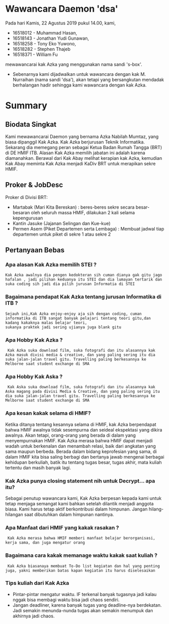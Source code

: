 # Wawancara Daemon 'dsa'
Pada hari Kamis, 22 Agustus 2019 pukul 14.00, kami,
- 16518012 - Muhammad Hasan,
- 16518143 - Jonathan Yudi Gunawan,
- 16518258 - Tony Eko Yuwono,
- 16518282 - Stephen Thajeb
- 16518371 - William Fu

mewawancarai kak Azka yang menggunakan nama sandi 's-box'.

* Sebenarnya kami dijadwalkan untuk wawancara dengan kak M. Nurraihan (nama sandi 'dsa'), akan tetapi yang bersangkutan mendadak berhalangan hadir sehingga kami wawancara dengan kak Azka.

# Summary
## Biodata Singkat
Kami mewawancarai Daemon yang bernama Azka Nabilah Mumtaz, yang biasa dipanggil Kak Azka. Kak Azka berjurusan Teknik Informatika. Sekarang dia memegang peran sebagai Ketua Badan Rumah Tangga (BRT) di DE HMIF ITB. Alasan Kak Azka memilih jabatan ini adalah karena diamanahkan. Berawal dari Kak Abay melihat kerapian kak Azka, kemudian Kak Abay meminta Kak Azka menjadi KaDiv BRT untuk merapikan sekre HMIF.

## Proker & JobDesc
Proker di Divisi BRT:
- Martabak (Mari Kita Bereskan) : beres-beres sekre secara besar-besaran oleh seluruh massa HMIF, dilakukan 2 kali selama kepengurusan
- Kantin Jasuke (Jajanan Selingan dan Kue-kue) 
- Permen Asem (Piket Departemen serta Lembaga) : Membuat jadwal tiap departemen untuk piket di sekre 1 atau sekre 2

## Pertanyaan Bebas
### Apa alasan Kak Azka memilih STEI ?
	Kak Azka awalnya dia pengen kedokteran sih cuman dianya gak gitu jago hafalan , jadi pilihan keduanya itu STEI dan dia lumayan tertarik dan suka coding sih jadi dia pilih jurusan Informatia di STEI


### Bagaimana pendapat Kak Azka tentang jurusan Informatika di ITB ?
	Sejauh ini,Kak Azka enjoy-enjoy aja sih dengan coding, cuman informatika di ITB sangat banyak pelajari tentang teori gitu,dan kadang kakaknya malas belajar teori, 
	sukanya praktek jadi sering ujianya juga blank gitu 

### Apa Hobby Kak Azka ?
	 Kak Azka suka download film, suka fotografi dan itu alasannya kak Azka masuk divisi media & creative, dan yang paling sering itu dia suka jalan-jalan travel gitu. Travelling paling berkesannya ke Melborne saat student exchange di SMA
### Apa Hobby Kak Aska ?
	 Kak Aska suka download film, suka fotografi dan itu alasannya kak Aska magang pada divisi Media & Creative, dan yang paling sering itu dia suka jalan-jalan travel gitu. Travelling paling berkesannya ke Melborne saat student exchange di SMA

### Apa kesan kakak selama di HMIF?
  Ketika ditanya tentang kesannya selama di HMIF, kak Azka berpendapat bahwa HMIF awalnya tidak sesempurna dan seideal ekspektasi yang dikira awalnya. Akan tetapi, orang-orang yang berada di dalam yang menyempurnakan HMIF. Kak Azka merasa bahwa HMIF dapat menjadi wadah untuk berkenalan dan menambah relasi, baik dari angkatan yang sama maupun berbeda. Berada dalam bidang keprofesian yang sama, di dalam HMIF kita bisa saling berbagi dan bertanya jawab mengenai berbagai kehidupan berkuliah, batik itu tentang tugas besar, tugas akhir, mata kuliah tertentu dan masih banyak lagi.

### Kak Azka punya closing statement nih untuk Decrypt... apa itu?
  Sebagai penutup wawancara kami, Kak Azka berpesan kepada kami untuk tetap menjaga semangat kami bahkan setelah dilantik menjadi anggota biasa. Kami harus tetap aktif berkontribusi dalam himpunan. Jangan hilang-hilangan saat dibutuhkan dalam himpunan nantinya. 

### Apa Manfaat dari HMIF yang kakak rasakan ?
	 Kak Azka merasa bahwa HMIF memberi manfaat belajar berorganisasi, kerja sama, dan juga mengatur orang


### Bagaimana cara kakak memanage waktu kakak saat kuliah ?
	 Kak Azka biasanaya membuat To-Do list kegiatan dan hal yang penting juga, yakni memberikan batas kapan kegiatan itu harus diselesaikan

### Tips kuliah dari Kak Azka
- Pintar-pintar mengatur waktu. IF terkenal banyak tugasnya jadi kalau nggak bisa membagi waktu bisa jadi chaos sendiri.
- Jangan deadliner, karena banyak tugas yang deadline-nya berdekatan. Jadi semakin menunda-nunda tugas akan semakin menumpuk dan akhirnya jadi chaos.
